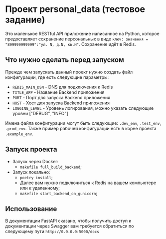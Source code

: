 # Проект personal_data (тестовое задание)

Это маленькое RESTful API приложение написанное на Python, которое 
предоставляет сохранение персональных в виде `ключ: значения = "899999999999":"ул. N, д.N, кв.N"`.
Сохранение идёт в Redis.

## Что нужно сделать перед запуском

Прежде чем запускать данный проект нужно создать файл конфигурации, где есть следующие параметры:
- `REDIS_MAIN_DSN` - DNS для подключения к Redis
- `TITLE_APP` - Название Backend приложения
- `PORT` - Порт для запуска Backend приложения
- `HOST` - Хост для запуска Backend приложения
- `LOGGING_LEVEL` - Уровень логирования, можно указать следующие уровни \["DEBUG", "INFO"]

Имена файла конфигурации могут быть следующие: `.dev_env`, `.test_env`, `.prod_env`. 
Также пример рабочей конфигурации есть в корне проекта `.example_env`.

## Запуск проекта

- Запуск через Docker:
  - ``makefile full_build_backend``;
- Запуск локально:
  - ``poetry install``;
  - Далее вам нужно подключиться к Redis на вашем компьютере или к удаленному;
  - ``makefile start_backend_on_gunicorn``;


## Использование

В документации FastAPI сказано, чтобы получить доступ к документации через Swagger вам требуется обратиться 
по следующему пути `http://0.0.0.0:5000/docs`